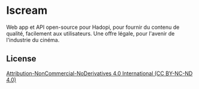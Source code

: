 # Iscream

Web app et API open-source pour Hadopi, pour fournir du contenu de qualité, facilement aux utilisateurs. Une offre légale, pour l'avenir de l'industrie du cinéma.

## License
[Attribution-NonCommercial-NoDerivatives 4.0 International (CC BY-NC-ND 4.0)](http://creativecommons.org/licenses/by-nc-nd/4.0/)
